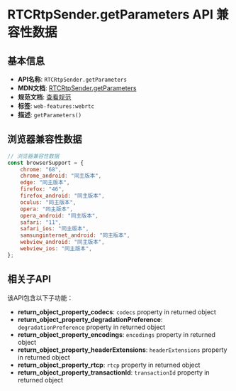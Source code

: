 # RTCRtpSender.getParameters API 兼容性数据

## 基本信息

- **API名称**: `RTCRtpSender.getParameters`
- **MDN文档**: [RTCRtpSender.getParameters](https://developer.mozilla.org/docs/Web/API/RTCRtpSender/getParameters)
- **规范文档**: [查看规范](https://w3c.github.io/webrtc-pc/#dom-rtcrtpsender-getparameters)
- **标签**: `web-features:webrtc`
- **描述**: `getParameters()`

## 浏览器兼容性数据

```javascript
// 浏览器兼容性数据
const browserSupport = {
    chrome: "68",
    chrome_android: "同主版本",
    edge: "同主版本",
    firefox: "46",
    firefox_android: "同主版本",
    oculus: "同主版本",
    opera: "同主版本",
    opera_android: "同主版本",
    safari: "11",
    safari_ios: "同主版本",
    samsunginternet_android: "同主版本",
    webview_android: "同主版本",
    webview_ios: "同主版本",
};

```

## 相关子API

该API包含以下子功能：

- **return_object_property_codecs**: `codecs` property in returned object
- **return_object_property_degradationPreference**: `degradationPreference` property in returned object
- **return_object_property_encodings**: `encodings` property in returned object
- **return_object_property_headerExtensions**: `headerExtensions` property in returned object
- **return_object_property_rtcp**: `rtcp` property in returned object
- **return_object_property_transactionId**: `transactionId` property in returned object

